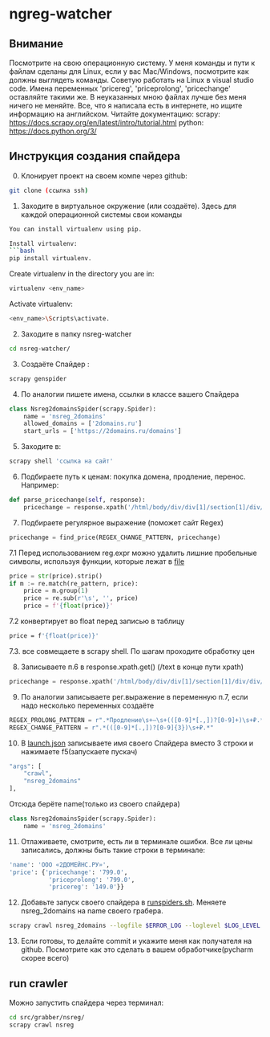 # ngreg-watcher
## Внимание
Посмотрите на свою операционную систему. У меня команды и пути к файлам сделаны для Linux, если у вас Mac/Windows, посмотрите как должны выглядеть команды.
Советую работать на Linux в visual studio code.
Имена переменных 'pricereg', 'priceprolong', 'pricechange' оставляйте такими же.
В неуказанных мною файлах лучше без меня ничего не меняйте. 
Все, что я написала есть в интернете, но ищите информацию на английском. Читайте документацию:
scrapy: https://docs.scrapy.org/en/latest/intro/tutorial.html
python: https://docs.python.org/3/

## Инструкция создания спайдера
0. Клонирует проект на своем компе через github:
```bash
git clone (ссылка ssh)
``` 

1. Заходите в виртуальное окружение (или создаёте). Здесь для каждой операционной системы свои команды
```bash
You can install virtualenv using pip.

Install virtualenv: 
```bash
pip install virtualenv.
``` 

Create virtualenv in the directory you are in: 
```bash
virtualenv <env_name>
``` 

Activate virtualenv: 
```bash
<env_name>\Scripts\activate.
``` 

2. Заходите в папку nsreg-watcher
```bash
cd nsreg-watcher/
``` 

3. Создаёте Спайдер :
```bash
scrapy genspider 
``` 

4. По аналогии пишете имена, ссылки в классе вашего Спайдера
```python
class Nsreg2domainsSpider(scrapy.Spider):
    name = 'nsreg_2domains'
    allowed_domains = ['2domains.ru']
    start_urls = ['https://2domains.ru/domains']
``` 

5. Заходите в: 
```bash
scrapy shell 'ссылка на сайт'
``` 

6. Подбираете путь к ценам: покупка домена, продление, перенос. Например:
```python
def parse_pricechange(self, response):
    pricechange = response.xpath('/html/body/div/div[1]/section[1]/div/div/div/div/div[2]/div[2]/div/span/text()').get()
``` 

7. Подбираете регулярное выражение (поможет сайт Regex)
```python
pricechange = find_price(REGEX_CHANGE_PATTERN, pricechange)
``` 

7.1 Перед использованием reg.expr можно удалить лишние пробельные символы, используя функции, которые лежат в [file](src/grabber/utils.py)
```python
price = str(price).strip()
if m := re.match(re_pattern, price):
    price = m.group(1)
    price = re.sub(r'\s', '', price)
    price = f'{float(price)}'
``` 

7.2  конвертирует во float перед записью в таблицу
```bash
price = f'{float(price)}'
``` 

7.3. все совмещаете в scrapy shell. По шагам проходите обработку цен


8. Записываете п.6 в response.xpath.get()
(/text в конце пути xpath)
```python
pricechange = response.xpath('/html/body/div/div[1]/section[1]/div/div/div/div/div[2]/div[2]/div/span/text()').get()
``` 

9. По аналогии записываете рег.выражение в переменную п.7, если надо несколько переменных создаёте
```python
REGEX_PROLONG_PATTERN = r".*Продление\s+—\s+(([0-9]*[.,])?[0-9]+)\s+₽.*"
REGEX_CHANGE_PATTERN = r".*(([0-9]*[.,])?[0-9]{3})\s+₽.*"
``` 

10. В [launch.json](.vscode/launch.json) записываете имя своего Спайдера вместо 3 строки и нажимаете f5(запускаете пускач)
```bash
"args": [
    "crawl",
    "nsreg_2domains"
],
``` 
Отсюда берёте name(только из своего спайдера)
```python
class Nsreg2domainsSpider(scrapy.Spider):
    name = 'nsreg_2domains'
``` 

11. Отлаживаете, смотрите, есть ли в терминале ошибки. Все ли цены записались, должны быть такие строки в терминале:
```bash
'name': 'ООО «2ДОМЕЙНС.РУ»',
'price': {'pricechange': '799.0',
           'priceprolong': '799.0',
           'pricereg': '149.0'}}
``` 

12. Добавьте запуск своего спайдера в [runspiders.sh](runspiders.sh). Меняете nsreg_2domains на name своего грабера.
```bash 
scrapy crawl nsreg_2domains --logfile $ERROR_LOG --loglevel $LOG_LEVEL
```

13. Если готовы, то делайте commit и укажите меня как получателя на github. Посмотрите как это сделать в вашем обработчике(pycharm скорее всего)

## run crawler
Можно запустить спайдера через терминал:

```bash
cd src/grabber/nsreg/
scrapy crawl nsreg
```
